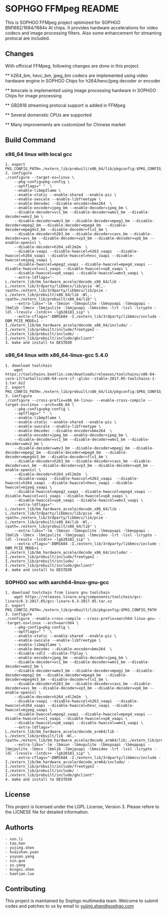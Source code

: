 SOPHGO FFMpeg README
====================

This is SOPHGO FFMpeg project optimized for SOPHGO BM1682/1684/1684x AI chips. It provides hardware accelerations for video codecs 
and image processing filters. Also some enhancement for streaming protocal are included. 

## Changes
With officical FFMpeg, following changes are done in this project. 

** h264_bm, hevc_bm, jpeg_bm codecs are implemented using video hardware engine in SOPHGO Chips for h264/hevc/jpeg decoder or encoder

** bmscale is implemented using image processing hardware in SOPHGO Chips for image processing

** GB2818 streaming protocal support is added in FFMpeg

** Several domenstic CPUs are supported

** Many improvements are customized for Chinese market

## Build Command

### x86_64 linux with local gcc
    1. export PKG_CONFIG_PATH=./extern_lib/prebuilt/x86_64/lib/pkgconfig:$PKG_CONFIG_PATH
    2. configure
    ./configure --target-os=linux \
        --pkg-config=pkg-config \
        --optflags=" "  \
        --enable-libmp3lame \
        --enable-static --enable-shared --enable-pic \
        --enable-swscale --enable-libfreetype \
        --enable-bmcodec --disable-encoder=bmx264  \
        --enable-encoder=jpeg_bm --enable-decoder=jpeg_bm \
        --disable-decoder=vc1_bm --disable-decoder=wmv1_bm --disable-decoder=wmv2_bm \
        --disable-decoder=wmv3_bm --disable-decoder=mpeg1_bm --disable-decoder=mpeg2_bm --disable-decoder=mpeg4_bm  --disable-decoder=mpeg4v3_bm --disable-decoder=flv1_bm \
        --disable-decoder=h263_bm --disable-decoder=cavs_bm --disable-decoder=avs_bm --disable-decoder=vp3_bm --disable-decoder=vp8_bm --enable-openssl \
        --disable-decoder=h264_v4l2m2m  \
        --disable-vaapi --disable-hwaccel=h263_vaapi  --disable-hwaccel=h264_vaapi --disable-hwaccel=hevc_vaapi --disable-hwaccel=mjpeg_vaapi \
        --disable-hwaccel=mpeg2_vaapi --disable-hwaccel=mpeg4_vaapi --disable-hwaccel=vc1_vaapi --disable-hwaccel=vp8_vaapi \
        --disable-hwaccel=vp8_vaapi --disable-hwaccel=wmv3_vaapi \
        --extra-ldflags="-L./extern_lib/bm_hardware_accele/decode_x86_64/lib -L./extern_lib/3rdparty/libbmcv/lib/pcie -Wl,-rpath=./extern_lib/3rdparty/libbmcv/lib/pcie -L./extern_lib/prebuilt/x86_64/lib -Wl,-rpath=./extern_lib/prebuilt/x86_64/lib" \
        --extra-libs="-lm -lbmion -lbmvpulite -lbmvpuapi -lbmvppapi -lbmlib -lbmcv -lbmjpulite -lbmjpuapi -lbmvideo -lrt -lssl -lcrypto -ldl -lresolv -lstdc++ -lgb28181_sip" \
        --extra-cflags="-DBM1684 -I./extern_lib/3rdparty/libbmcv/include -DBM_PCIE_MODE=1 -I./extern_lib/bm_hardware_accele/decode_x86_64/include/ -I./extern_lib/prebuilt/include/freetype2 -I./extern_lib/prebuilt/include/ -I./extern_lib/prebuilt/include/gbclient"
    3. make and install to DESTDIR

### x86_64 linux with x86_64-linux-gcc 5.4.0
    1. download toolchain 
        wget https://toolchains.bootlin.com/downloads/releases/toolchains/x86-64-core-i7/tarballs/x86-64-core-i7--glibc--stable-2017.05-toolchains-1-1.tar.bz2
    2. export PKG_CONFIG_PATH=./extern_lib/prebuilt/x86_64/lib/pkgconfig:$PKG_CONFIG_PATH
    3. configure
    ./configure --cross-prefix=x86_64-linux- --enable-cross-compile --target-os=linux --arch=x86_64 \
        --pkg-config=pkg-config \
        --optflags=" "  \
        --enable-libmp3lame \
        --enable-static --enable-shared --enable-pic \
        --enable-swscale --enable-libfreetype \
        --enable-bmcodec --disable-encoder=bmx264  \
        --enable-encoder=jpeg_bm --enable-decoder=jpeg_bm \
        --disable-decoder=vc1_bm --disable-decoder=wmv1_bm --disable-decoder=wmv2_bm \
        --disable-decoder=wmv3_bm --disable-decoder=mpeg1_bm --disable-decoder=mpeg2_bm --disable-decoder=mpeg4_bm  --disable-decoder=mpeg4v3_bm --disable-decoder=flv1_bm \
        --disable-decoder=h263_bm --disable-decoder=cavs_bm --disable-decoder=avs_bm --disable-decoder=vp3_bm --disable-decoder=vp8_bm --enable-openssl \
        --disable-decoder=h264_v4l2m2m  \
        --disable-vaapi --disable-hwaccel=h263_vaapi  --disable-hwaccel=h264_vaapi --disable-hwaccel=hevc_vaapi --disable-hwaccel=mjpeg_vaapi \
        --disable-hwaccel=mpeg2_vaapi --disable-hwaccel=mpeg4_vaapi --disable-hwaccel=vc1_vaapi --disable-hwaccel=vp8_vaapi \
        --disable-hwaccel=vp8_vaapi --disable-hwaccel=wmv3_vaapi \
        --extra-ldflags="-L./extern_lib/bm_hardware_accele/decode_x86_64/lib -L./extern_lib/3rdparty/libbmcv/lib/pcie -Wl,-rpath=./extern_lib/3rdparty/libbmcv/lib/pcie -L./extern_lib/prebuilt/x86_64/lib -Wl,-rpath=./extern_lib/prebuilt/x86_64/lib" \
        --extra-libs="-lm -lbmion -lbmvpulite -lbmvpuapi -lbmvppapi -lbmlib -lbmcv -lbmjpulite -lbmjpuapi -lbmvideo -lrt -lssl -lcrypto -ldl -lresolv -lstdc++ -lgb28181_sip" \
        --extra-cflags="-DBM1684 -I./extern_lib/3rdparty/libbmcv/include -DBM_PCIE_MODE=1 -I./extern_lib/bm_hardware_accele/decode_x86_64/include/ -I./extern_lib/prebuilt/include/freetype2 -I./extern_lib/prebuilt/include/ -I./extern_lib/prebuilt/include/gbclient"
    4. make and install to DESTDIR
	
### SOPHGO soc with aarch64-linux-gnu-gcc
    1. download toolchain from linaro gnu toolchain
        wget https://releases.linaro.org/components/toolchain/gcc-linaro/6.3-2017.05/gcc-linaro-6.3-2017.05.tar.xz
    2. export PKG_CONFIG_PATH=./extern_lib/prebuilt/lib/pkgconfig:$PKG_CONFIG_PATH
    3. configure
	./configure --enable-cross-compile --cross-prefix=aarch64-linux-gnu- --target-os=linux --arch=aarch64 \
        --pkg-config=pkg-config \
        --optflags=" "  \
        --enable-static --enable-shared --enable-pic \
        --enable-swscale --enable-libfreetype \
        --enable-libmp3lame \
        --enable-bmcodec --disable-encoder=bmx264  \
        --disable-sdl2 --disable-ffplay \
        --enable-encoder=jpeg_bm --enable-decoder=jpeg_bm \
        --disable-decoder=vc1_bm --disable-decoder=wmv1_bm --disable-decoder=wmv2_bm \
        --disable-decoder=wmv3_bm --disable-decoder=mpeg1_bm --disable-decoder=mpeg2_bm --disable-decoder=mpeg4_bm  --disable-decoder=mpeg4v3_bm --disable-decoder=flv1_bm \
        --disable-decoder=h263_bm --disable-decoder=cavs_bm --disable-decoder=avs_bm --disable-decoder=vp3_bm --disable-decoder=vp8_bm --enable-openssl \
        --disable-decoder=h264_v4l2m2m  \
        --disable-vaapi --disable-hwaccel=h263_vaapi  --disable-hwaccel=h264_vaapi --disable-hwaccel=hevc_vaapi --disable-hwaccel=mjpeg_vaapi \
        --disable-hwaccel=mpeg2_vaapi --disable-hwaccel=mpeg4_vaapi --disable-hwaccel=vc1_vaapi --disable-hwaccel=vp8_vaapi \
        --disable-hwaccel=vp8_vaapi --disable-hwaccel=wmv3_vaapi \
        --extra-ldflags="-L./extern_lib/bm_hardware_accele/decode_arm64/lib -L./extern_lib/prebuilt/lib -Wl,-rpath=./extern_lib/bm_hardware_accele/decode_arm64/lib:./extern_lib/prebuilt/lib"\
        --extra-libs="-lm -lbmion -lbmvpulite -lbmvpuapi -lbmvppapi -lbmjpulite -lbmcv -lbmlib -lbmjpuapi -lbmvideo -lrt -lssl -lcrypto -ldl -lresolv -lstdc++ -lgb28181_sip" \
        --extra-cflags="-DBM1684 -I./extern_lib/3rdparty/libbmcv/include -I./extern_lib/bm_hardware_accele/decode_arm64/include/ -I./extern_lib/prebuilt/include/freetype2 -I./extern_lib/prebuilt/include/ -I./extern_lib/prebuilt/include/gbclient"
    4. make and install to DESTDIR
	
## License

This project is licensed under the LGPL License, Version 3. Please refere to the LICNESE file for detailed information. 

## Authorts

    - xun.li  
    - tao.han
    - yujing.shen
    - huaishan.yuan
    - yuyuan.yang
    - xin.guo
    - yu.yang
    - mingxi.shen
    - haotian.luo
	
## Contributing

This project is maintained by Sophgo multimedia team. Welcome to submit codes and patches to us by email to yujing.shen@sophgo.com
